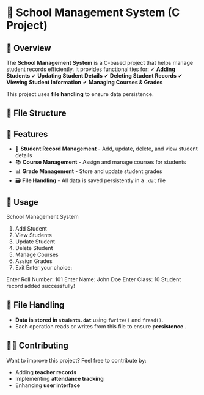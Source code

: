 # 🏫 School Management System (C Project)

## 📌 Overview

The **School Management System** is a C-based project that helps manage student records efficiently.
It provides functionalities for:
✔ **Adding Students**
✔ **Updating Student Details**
✔ **Deleting Student Records**
✔ **Viewing Student Information**
✔ **Managing Courses & Grades**

This project uses **file handling** to ensure data persistence.

## 📂 File Structure

## 🔧 Features

- 📌 **Student Record Management** - Add, update, delete, and view student details
- 📚 **Course Management** - Assign and manage courses for students
- 📊 **Grade Management** - Store and update student grades
- 🗃 **File Handling** - All data is saved persistently in a `.dat` file

## 📖 Usage

School Management System

1. Add Student
2. View Students
3. Update Student
4. Delete Student
5. Manage Courses
6. Assign Grades
7. Exit
   Enter your choice:


Enter Roll Number: 101
Enter Name: John Doe
Enter Class: 10
Student record added successfully!



## 📌 File Handling

* **Data is stored in `students.dat`** using `fwrite()` and `fread()`.
* Each operation reads or writes from this file to ensure  **persistence** .

## 👨‍💻 Contributing

Want to improve this project? Feel free to contribute by:

* Adding **teacher records**
* Implementing **attendance tracking**
* Enhancing **user interface**
